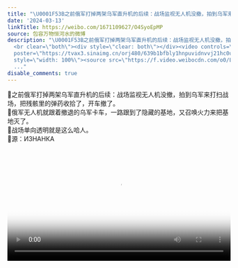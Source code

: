 ```yaml
---
title: "\U0001F53B之前俄军打掉两架乌军直升机的后续：战场监视无人机没撤，拍到乌军来打扫战场，把残骸里的弹药收拾了，开车撤了。\U0001F53B俄军无人机就跟着撤退的乌军卡车，一路..."
date: '2024-03-13'
linkTitle: https://weibo.com/1671109627/O4SyoEpMP
source: 包容万物恒河水的微博
description: "\U0001F53B之前俄军打掉两架乌军直升机的后续：战场监视无人机没撤，拍到乌军来打扫战场，把残骸里的弹药收拾了，开车撤了。<br>\U0001F53B俄军无人机就跟着撤退的乌军卡车，一路跟到了隐藏的基地，又召唤火力来把基地灭了。<br>\U0001F53B战场单向透明就是这么哈人。<br>\U0001F53B源：ИЗНАНКА
  <br clear=\"both\"><div style=\"clear: both\"></div><video controls=\"controls\"
  poster=\"https://tvax3.sinaimg.cn/orj480/639b1bfbly1hnpuvidnvvj21hc0u0769.jpg\"
  style=\"width: 100%\"><source src=\"https://f.video.weibocdn.com/o0/LNUj6c7klx08dgmmPZ1K01041200mR4s0E010.mp4?label=mp4_720p&amp;template=1280x720.25.0&amp;ori=0&amp;ps=1BVp4ysnknHVZu&amp;Expires=1710368425&amp;ssig=4O9Jhu8sng&amp;KID=unistore,video\"><sourc
  ..."
disable_comments: true
---
```

🔻之前俄军打掉两架乌军直升机的后续：战场监视无人机没撤，拍到乌军来打扫战场，把残骸里的弹药收拾了，开车撤了。<br>🔻俄军无人机就跟着撤退的乌军卡车，一路跟到了隐藏的基地，又召唤火力来把基地灭了。<br>🔻战场单向透明就是这么哈人。<br>🔻源：ИЗНАНКА <br clear="both"><div style="clear: both"></div><video controls="controls" poster="https://tvax3.sinaimg.cn/orj480/639b1bfbly1hnpuvidnvvj21hc0u0769.jpg" style="width: 100%"><source src="https://f.video.weibocdn.com/o0/LNUj6c7klx08dgmmPZ1K01041200mR4s0E010.mp4?label=mp4_720p&amp;template=1280x720.25.0&amp;ori=0&amp;ps=1BVp4ysnknHVZu&amp;Expires=1710368425&amp;ssig=4O9Jhu8sng&amp;KID=unistore,video"><sourc ...